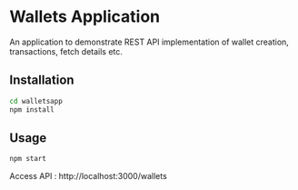 # Wallets Application
An application to demonstrate REST API implementation of wallet creation, transactions, fetch details etc.

## Installation

```bash
cd walletsapp
npm install
```

## Usage

```bash
npm start
```

Access API : http://localhost:3000/wallets
